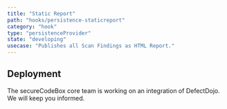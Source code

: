 ```yaml
---
title: "Static Report"
path: "hooks/persistence-staticreport"
category: "hook"
type: "persistenceProvider"
state: "developing"
usecase: "Publishes all Scan Findings as HTML Report."
---
```


<!-- end -->

## Deployment
The secureCodeBox core team is working on an integration of DefectDojo. We will keep you informed.
